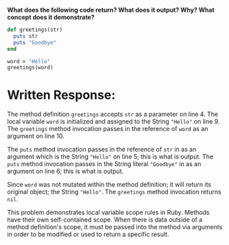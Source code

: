 **What does the following code return? What does it output? Why? What concept does it demonstrate?**

```ruby
def greetings(str)
  puts str
  puts "Goodbye"
end

word = "Hello"
greetings(word)
```
# Written Response:

The method definition `greetings` accepts `str` as a parameter on line 4.
The local variable `word` is initialized and assigned to the String `"Hello"` on line 9.
The `greetings` method invocation passes in the reference of `word` as an argument on line 10.

The `puts` method invocation passes in the reference of `str` in as an argument which is the String `"Hello"` on line 5; this is what is output.
The `puts` method invocation passes in the String literal `"Goodbye"` in as an argument on line 6; this is what is output.

Since `word` was not mutated within the method definition; it will return its original object; the String `"Hello"`.
The `greetings` method invocation returns `nil`.

This problem demonstrates local variable scope rules in Ruby. Methods have their own self-contained scope. When there is data outside of a method definition's scope, it must be passed into the method via arguments in order to be modified or used to return a specific result.